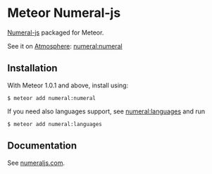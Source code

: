 # Meteor Numeral-js

[Numeral-js](https://github.com/adamwdraper/Numeral-js) packaged for Meteor.

See it on [Atmosphere](https://atmospherejs.com/):
[numeral:numeral](https://atmospherejs.com/numeral/numeral)

## Installation

With Meteor 1.0.1 and above, install using:

```shell
$ meteor add numeral:numeral
```

If you need also languages support, see [numeral:languages](https://atmospherejs.com/numeral/languages) and run

```shell
$ meteor add numeral:languages
```

## Documentation

See [numeraljs.com](http://numeraljs.com/).
